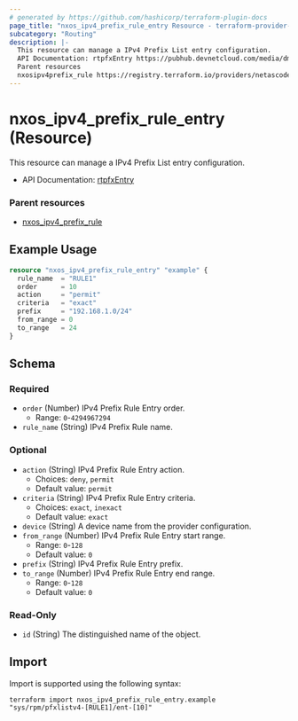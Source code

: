 ```yaml
---
# generated by https://github.com/hashicorp/terraform-plugin-docs
page_title: "nxos_ipv4_prefix_rule_entry Resource - terraform-provider-nxos"
subcategory: "Routing"
description: |-
  This resource can manage a IPv4 Prefix List entry configuration.
  API Documentation: rtpfxEntry https://pubhub.devnetcloud.com/media/dme-docs-10-2-2/docs/Routing%20and%20Forwarding/rtpfx:Entry/
  Parent resources
  nxosipv4prefix_rule https://registry.terraform.io/providers/netascode/nxos/latest/docs/resources/ipv4_prefix_rule
---
```


# nxos_ipv4_prefix_rule_entry (Resource)

This resource can manage a IPv4 Prefix List entry configuration.

- API Documentation: [rtpfxEntry](https://pubhub.devnetcloud.com/media/dme-docs-10-2-2/docs/Routing%20and%20Forwarding/rtpfx:Entry/)

### Parent resources

- [nxos_ipv4_prefix_rule](https://registry.terraform.io/providers/netascode/nxos/latest/docs/resources/ipv4_prefix_rule)

## Example Usage

```terraform
resource "nxos_ipv4_prefix_rule_entry" "example" {
  rule_name  = "RULE1"
  order      = 10
  action     = "permit"
  criteria   = "exact"
  prefix     = "192.168.1.0/24"
  from_range = 0
  to_range   = 24
}
```

<!-- schema generated by tfplugindocs -->
## Schema

### Required

- `order` (Number) IPv4 Prefix Rule Entry order.
  - Range: `0`-`4294967294`
- `rule_name` (String) IPv4 Prefix Rule name.

### Optional

- `action` (String) IPv4 Prefix Rule Entry action.
  - Choices: `deny`, `permit`
  - Default value: `permit`
- `criteria` (String) IPv4 Prefix Rule Entry criteria.
  - Choices: `exact`, `inexact`
  - Default value: `exact`
- `device` (String) A device name from the provider configuration.
- `from_range` (Number) IPv4 Prefix Rule Entry start range.
  - Range: `0`-`128`
  - Default value: `0`
- `prefix` (String) IPv4 Prefix Rule Entry prefix.
- `to_range` (Number) IPv4 Prefix Rule Entry end range.
  - Range: `0`-`128`
  - Default value: `0`

### Read-Only

- `id` (String) The distinguished name of the object.

## Import

Import is supported using the following syntax:

```shell
terraform import nxos_ipv4_prefix_rule_entry.example "sys/rpm/pfxlistv4-[RULE1]/ent-[10]"
```
